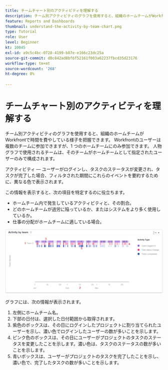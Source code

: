 ```yaml
---
title: チームチャート別のアクティビティを理解する
description: チーム別アクティビティのグラフを使用すると、組織のホームチームがWorkfrontで時間を費やしている様子を把握できます。
feature: Reports and Dashboards
thumbnail: understand-the-activity-by-team-chart.png
type: Tutorial
role: User
level: Beginner
kt: 10045
exl-id: a9c5c4bc-0728-4199-b87e-e166c23dc25a
source-git-commit: d0c842ad8bf6f52161f003a62237fbcd35d23176
workflow-type: tm+mt
source-wordcount: '268'
ht-degree: 0%

---
```


# チームチャート別のアクティビティを理解する

チーム別アクティビティのグラフを使用すると、組織のホームチームがWorkfrontで時間を費やしている様子を把握できます。 Workfrontのユーザーは複数のチームに参加できますが、1 つのホームチームにのみ参加できます。 人物グラフで使用されるチームは、そのチームがホームチームとして指定されたユーザーのみで構成されます。

アクティビティ — ユーザーがログインし、タスクのステータスが変更され、タスクが完了した場合、フィルタされた期間にこれらのイベントを要約するために、異なる色で表示されます。

この情報を表示すると、次の項目を特定するのに役立ちます。

* ホームチーム内で発生しているアクティビティと、その割合。
* どのホームチームが過労に陥っているか、またはシステムをより多く使用しているか。
* 仕事の分配がホームチームに適している場合。

![チームチャート別のアクティビティを示す画像で、下の箇条書きで説明されている領域に数値が表示されます](assets/section-3-1.png)

グラフには、次の情報が表示されます。

1. 左側にホームチーム名。
1. 下部の日付は、選択した日付範囲から取得されます。
1. 紫色のボックスは、その日にログインしたプロジェクトに割り当てられたユーザーを示し、濃い色でログインしたユーザーの数が多いことを示します。
1. ピンク色のボックスは、その日にユーザーがプロジェクトのタスクのステータスを変更したことを示します。濃い色は、タスクのステータスの数が多いことを示します。
1. 青いボックスは、ユーザーがプロジェクトのタスクを完了したことを示し、濃い色で、完了したタスクの数が多いことを示します。
